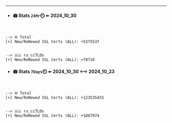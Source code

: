 

---
- #### 🖨️ **Stats** `24Hr`⏲️ ➼ 2024_10_30
```console


--> 🌐 Total
[+] New/ReNewed SSL Certs (ALL): +5375537


--> 🇷🇺 ru_ccTLDs
[+] New/ReNewed SSL Certs (ALL): +78716

```

- #### 🖨️ **Stats** `7Days`⏲️ ➼ 2024_10_30 <--> 2024_10_23
```console


--> 🌐 Total
[+] New/ReNewed SSL Certs (ALL): +123535455


--> 🇷🇺 ru_ccTLDs
[+] New/ReNewed SSL Certs (ALL): +1867974

```

